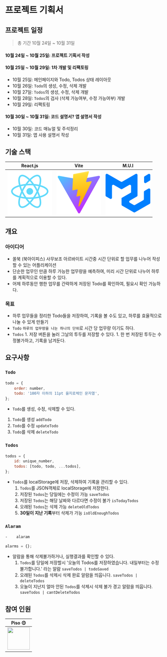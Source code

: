 # 프로젝트 기획서

## 프로젝트 일정

> 총 기간 10월 24일 ~ 10월 31일

#### 10월 24일 ~ 10월 25일: 프로젝트 기획서 작성

#### 10월 25일 ~ 10월 29일: 1차 개발 및 리팩토링

-   10월 25일: 메인페이지와 Todo, Todos 상태 레이아웃
-   10월 26일: `Todo`의 생성, 수정, 삭제 개발
-   10월 27일: `Todos`의 생성, 수정, 삭제 개발
-   10월 28일: `Todos`의 검사 (삭제 가능여부, 수정 가능여부) 개발
-   10월 29일: 리팩토링

#### 10월 30일 ~ 10월 31일: 코드 설명서? 앱 설명서 작성

-   10월 30일: 코드 매뉴얼 및 주석정리
-   10월 31일: 앱 사용 설명서 작성

## 기술 스택

| React.js                          | Vite                            | M.U.I                           |
| --------------------------------- | ------------------------------- | ------------------------------- |
| ![React](./assets/react-logo.svg) | ![Vite](./assets/vite-logo.svg) | ![M.U.I](./assets/mui-logo.svg) |

<!-- | 적응형 웹 디자인 Adapative Web Design                                          |
| ------------------------------------------------- |
| ![적응형 웹 디자인](./assets/adaptive-mobile.svg) | -->

## 개요

### 아이디어

-   쏠북 (북아이피스) 사무보조 아르바이트 시간중 시간 단위로 할 업무를 나누어 작성할 수 있는 어플리케이션
-   단순한 업무인 만큼 하루 가능한 업무량을 예측하여, 미리 시간 단위로 나누어 하루를 계획적으로 이용할 수 있다.
-   어제 하루동안 행한 업무를 간략하게 저장된 Todo를 확인하여, 필요시 확인 가능하다.

### 목표

-   하루 업무들을 정리한 Todo들을 저장하여, 기록을 볼 수도 있고, 하루를 효율적으로 나눌 수 있게 만들기
-   `Todo` `하루의 업무량을 나눈 하나의 단위`로 시간 당 업무량 이기도 하다.
-   `Todos` 1. 저장 버튼을 눌러 그날의 투두를 저장할 수 있다. 1. 한 번 저장된 투두는 수정불가하고, 기록을 남겨둔다.

## 요구사항

### `Todo`

```js
todo = {
    order: number,
    todo: '100자 이하의 11pt 을지로체인 문자열',
};
```

-   `Todo`를 생성, 수정, 삭제할 수 있다.

1.  `Todo`를 생성 `addTodo`
2.  `Todo`를 수정 `updateTodo`
3.  `Todo`를 삭제 `deleteTodo`

### `Todos`

```js
todos = {
    id: unique_number,
    todos: [todo, todo, ...todos],
};
```

-   `Todos`를 localStorage에 저장, 삭제하여 기록을 관리할 수 있다.
    1.  `Todos`를 JSON객체로 localStorage에 저장한다.
    2.  저장된 `Todos`는 당일에는 수정이 가능 `saveTodos`
    3.  저장된 `Todos`는 해당 날짜와 다르다면 수정이 불가 `isTodayTodos`
    4.  오래된 `Todos`는 삭제 가능 `deleteOldTodos`
    5.  **30일이 지난 기록**부터 삭제가 가능 `isOldEnoughTodos`

### `Alaram`

    -    alaram

```js
alarms = {};
```

-   알람을 통해 삭제불가하거나, 실행결과를 확인할 수 있다.
    1. `Todos`를 당일에 저장할시 '오늘의 Todos를 저장하였습니다. 내일부터는 수정불가합니다.' 라는 알람 `saveTodos | todoSaved`
    2. 오래된 `Todos`를 삭제시 삭제 완료 알람을 띄웁니다. `saveTodos | deleteTodos`
    3. 오늘이 지난지 얼마 안된 `Todos`를 삭제시 삭제 불가 경고 알람을 띄웁니다. `saveTodos | cantDeleteTodos`

## 참여 인원

| Piso :blush:                                                                        |
| ----------------------------------------------------------------------------------- |
| <img src="https://avatars.githubusercontent.com/Pisodev77" width="72" height="72"/> |
